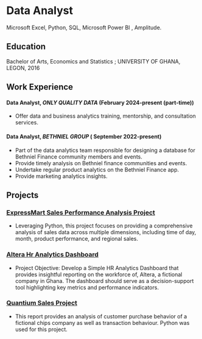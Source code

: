 # Data Analyst
Microsoft Excel, Python, SQL, Microsoft Power BI , Amplitude.


## Education
Bachelor of Arts, Economics and Statistics  ;    UNIVERSITY OF GHANA, LEGON, 2016 


## Work Experience
####  Data Analyst, _ONLY QUALITY DATA_ (February 2024-present (part-time))
- Offer data and business analytics training, mentorship, and consultation services. 


#### Data Analyst, _BETHNIEL GROUP_ ( September 2022-present)
- Part of the data analytics team responsible for designing a database for Bethniel Finance community members and events.
- Provide timely analysis on Bethniel finance communities and events.
- Undertake regular product analytics on the Bethniel Finance app.
- Provide marketing analytics insights.

## Projects
### [ExpressMart Sales Performance Analysis Project](https://github.com/MoedBartels/ExpressMart_Data_Project)
- Leveraging Python, this project focuses on providing a comprehensive analysis of sales data across multiple
 dimensions, including time of day, month, product performance, and regional sales.

### [Altera Hr Analytics Dashboard](https://github.com/MoedBartels/Altera-HR-Project)
- Project Objective: Develop a Simple HR Analytics Dashboard that provides 
insightful reporting on the workforce of, Altera, a fictional company in Ghana. 
The dashboard should serve as a decision-support tool highlighting key metrics 
and performance indicators.

### [Quantium Sales Project](https://github.com/MoedBartels/Quantium-Sales-Project)
- This report provides an analysis of customer purchase behavior of a fictional chips company as well as transaction behaviour. Python was used for this project. 








